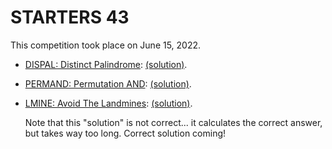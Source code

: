 # STARTERS 43

This competition took place on June 15, 2022.

- [DISPAL: Distinct Palindrome](https://www.codechef.com/submit-v2/DISPAL):
  [(solution)](src/dispal.hs).

- [PERMAND: Permutation AND](https://www.codechef.com/submit-v2/PERMAND):
  [(solution)](src/permand.hs).

- [LMINE: Avoid The Landmines](https://www.codechef.com/submit-v2/LMINE):
  [(solution)](src/lmine.hs).

  Note that this "solution" is not correct... it calculates the
  correct answer, but takes way too long. Correct solution coming!


